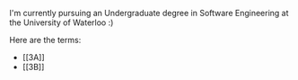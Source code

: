 I'm currently pursuing an Undergraduate degree in Software Engineering at the University of Waterloo :) 

Here are the terms:
- [[3A]]
- [[3B]]
